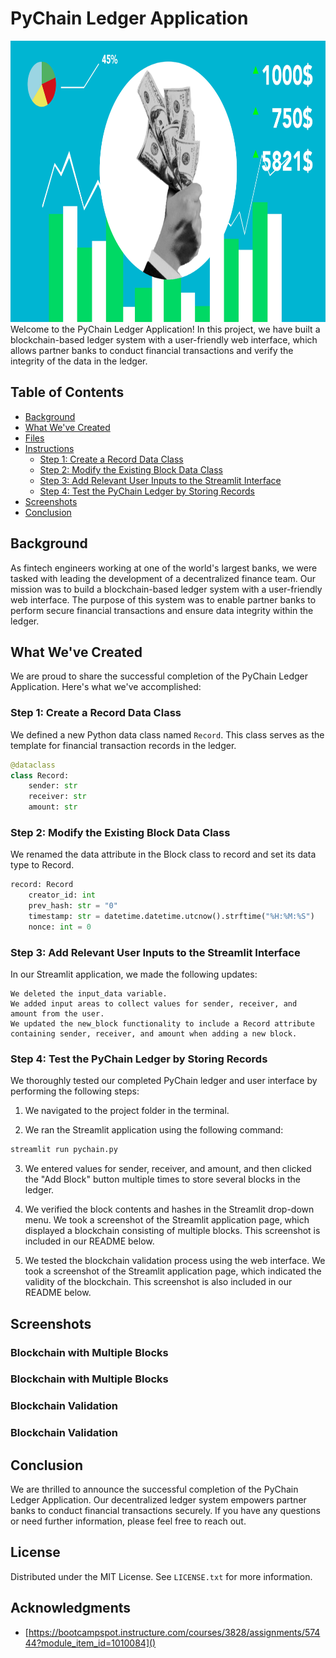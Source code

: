 # PyChain Ledger Application
<img src="https://github.com/Nievz/Neural_Network_Data_Analysis/blob/main/Images/Banner.jpg" alt="Logo" width="1000" height="450">
Welcome to the PyChain Ledger Application! In this project, we have built a blockchain-based ledger system with a user-friendly web interface, which allows partner banks to conduct financial transactions and verify the integrity of the data in the ledger.

## Table of Contents

- [Background](#background)
- [What We've Created](#what-weve-created)
- [Files](#files)
- [Instructions](#instructions)
  - [Step 1: Create a Record Data Class](#step-1-create-a-record-data-class)
  - [Step 2: Modify the Existing Block Data Class](#step-2-modify-the-existing-block-data-class)
  - [Step 3: Add Relevant User Inputs to the Streamlit Interface](#step-3-add-relevant-user-inputs-to-the-streamlit-interface)
  - [Step 4: Test the PyChain Ledger by Storing Records](#step-4-test-the-pychain-ledger-by-storing-records)
- [Screenshots](#screenshots)
- [Conclusion](#conclusion)

## Background

As fintech engineers working at one of the world's largest banks, we were tasked with leading the development of a decentralized finance team. Our mission was to build a blockchain-based ledger system with a user-friendly web interface. The purpose of this system was to enable partner banks to perform secure financial transactions and ensure data integrity within the ledger.

## What We've Created

We are proud to share the successful completion of the PyChain Ledger Application. Here's what we've accomplished:

### Step 1: Create a Record Data Class

We defined a new Python data class named `Record`. This class serves as the template for financial transaction records in the ledger.

```python
@dataclass
class Record:
    sender: str
    receiver: str
    amount: str 
```
### Step 2: Modify the Existing Block Data Class

We renamed the data attribute in the Block class to record and set its data type to Record.

```python
record: Record
    creator_id: int
    prev_hash: str = "0"
    timestamp: str = datetime.datetime.utcnow().strftime("%H:%M:%S")
    nonce: int = 0
```
### Step 3: Add Relevant User Inputs to the Streamlit Interface

In our Streamlit application, we made the following updates:

    We deleted the input_data variable.
    We added input areas to collect values for sender, receiver, and amount from the user.
    We updated the new_block functionality to include a Record attribute containing sender, receiver, and amount when adding a new block.

### Step 4: Test the PyChain Ledger by Storing Records

We thoroughly tested our completed PyChain ledger and user interface by performing the following steps:

   1. We navigated to the project folder in the terminal.

   2. We ran the Streamlit application using the following command:
```python
streamlit run pychain.py
```
3. We entered values for sender, receiver, and amount, and then clicked the "Add Block" button multiple times to store several blocks in the ledger.

4. We verified the block contents and hashes in the Streamlit drop-down menu. We took a screenshot of the Streamlit application page, which displayed a blockchain consisting of multiple blocks. This screenshot is included in our README below.

5. We tested the blockchain validation process using the web interface. We took a screenshot of the Streamlit application page, which indicated the validity of the blockchain. This screenshot is also included in our README below.

## Screenshots

### Blockchain with Multiple Blocks

### Blockchain with Multiple Blocks

### Blockchain Validation

### Blockchain Validation

## Conclusion

We are thrilled to announce the successful completion of the PyChain Ledger Application. Our decentralized ledger system empowers partner banks to conduct financial transactions securely. If you have any questions or need further information, please feel free to reach out. 

<!-- LICENSE -->
## License

Distributed under the MIT License. See `LICENSE.txt` for more information.

<!-- ACKNOWLEDGMENTS -->
## Acknowledgments

* [https://bootcampspot.instructure.com/courses/3828/assignments/57444?module_item_id=1010084]()
  

